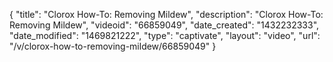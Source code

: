 {
    "title": "Clorox How-To:  Removing Mildew",
    "description": "Clorox How-To:  Removing Mildew",
    "videoid": "66859049",
    "date_created": "1432232333",
    "date_modified": "1469821222",
    "type": "captivate",
    "layout": "video",
    "url": "\/v\/clorox-how-to-removing-mildew\/66859049"
}